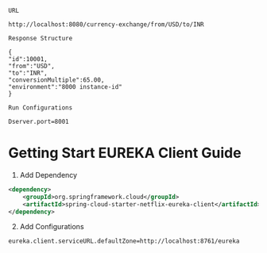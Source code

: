 `URL`
```
http://localhost:8080/currency-exchange/from/USD/to/INR
```


`Response Structure`
```
{
"id":10001,
"from":"USD",
"to":"INR",
"conversionMultiple":65.00,
"environment":"8000 instance-id"
}
```

`Run Configurations`
```
Dserver.port=8001
```

<h1>Getting Start EUREKA Client Guide</h1>

1. Add Dependency

```xml
<dependency>
    <groupId>org.springframework.cloud</groupId>
    <artifactId>spring-cloud-starter-netflix-eureka-client</artifactId>
</dependency>
```

2. Add Configurations
```
eureka.client.serviceURL.defaultZone=http://localhost:8761/eureka
```